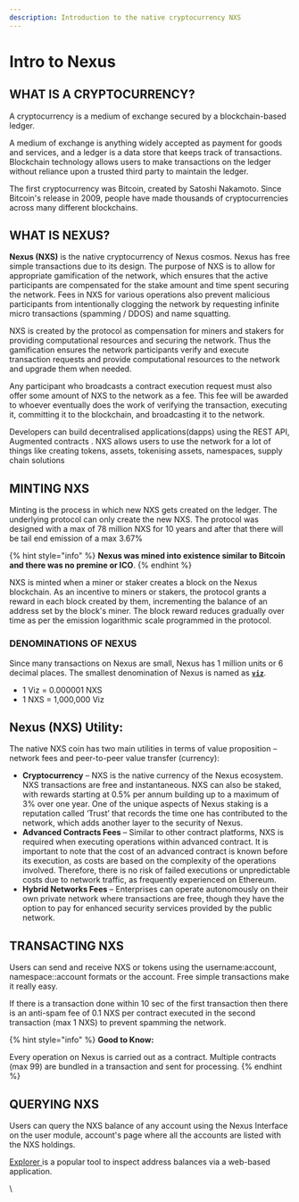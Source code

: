 ```yaml
---
description: Introduction to the native cryptocurrency NXS
---
```


# Intro to Nexus

## WHAT IS A CRYPTOCURRENCY? <a href="#what-is-a-cryptocurrency" id="what-is-a-cryptocurrency"></a>

A cryptocurrency is a medium of exchange secured by a blockchain-based ledger.

A medium of exchange is anything widely accepted as payment for goods and services, and a ledger is a data store that keeps track of transactions. Blockchain technology allows users to make transactions on the ledger without reliance upon a trusted third party to maintain the ledger.

The first cryptocurrency was Bitcoin, created by Satoshi Nakamoto. Since Bitcoin's release in 2009, people have made thousands of cryptocurrencies across many different blockchains.

## WHAT IS NEXUS? <a href="#what-is-ether" id="what-is-ether"></a>

**Nexus (NXS)** is the native cryptocurrency of Nexus cosmos. Nexus has free simple transactions due to its design. The purpose of NXS is to allow for appropriate gamification of the network, which  ensures that the active participants are compensated for the stake amount and time spent securing the network. Fees in NXS for various operations also prevent malicious participants from intentionally clogging the network by requesting infinite micro transactions (spamming / DDOS) and name squatting.&#x20;

NXS is created by the protocol as compensation for miners and stakers for providing computational resources and securing the network. Thus the gamification ensures the network participants verify and execute transaction requests and provide computational resources to the network and upgrade them when needed.

Any participant who broadcasts a contract execution request must also offer some amount of NXS to the network as a fee. This fee will be awarded to whoever eventually does the work of verifying the transaction, executing it, committing it to the blockchain, and broadcasting it to the network.

Developers can build decentralised applications(dapps) using the REST API, Augmented contracts . NXS allows users to use the network for a lot of things like creating tokens, assets, tokenising assets, namespaces, supply chain solutions

## MINTING NXS <a href="#minting-ether" id="minting-ether"></a>

Minting is the process in which new NXS gets created on the ledger. The underlying protocol can only create the new NXS. The protocol was designed with a max of 78 million NXS for 10 years and after that there will be tail end emission of a max 3.67%

{% hint style="info" %}
**Nexus was mined into existence similar to Bitcoin and there was no premine or ICO**.
{% endhint %}

NXS is minted when a miner or staker creates a block on the Nexus blockchain. As an incentive to miners or stakers, the protocol grants a reward in each block created by them, incrementing the balance of an address set by the block's miner. The block reward reduces gradually over time as per the emission logarithmic scale programmed in the protocol.

### DENOMINATIONS OF NEXUS  <a href="#denominations" id="denominations"></a>

Since many transactions on Nexus are small, Nexus has 1 million units or 6 decimal places. The smallest denomination of Nexus is named as [**`viz`**](https://en.wikipedia.org/wiki/Viz.).

* 1 Viz = 0.000001 NXS
* 1 NXS = 1,000,000 Viz

## **Nexus (NXS) Utility:**

The native NXS coin has two main utilities in terms of value proposition – network fees and peer-to-peer value transfer (currency):

* **Cryptocurrency** – NXS is the native currency of the Nexus ecosystem. NXS transactions are free and instantaneous. NXS can also be staked, with rewards starting at 0.5% per annum building up to a maximum of 3% over one year. One of the unique aspects of Nexus staking is a reputation called ‘Trust’ that records the time one has contributed to the network,  which adds another layer to the security of Nexus.
* **Advanced Contracts Fees** – Similar to other contract platforms, NXS is required when executing operations within advanced contract. It is important to note that the cost of an advanced contract is known before its execution, as costs are based on the complexity of the operations involved. Therefore, there is no risk of failed executions or unpredictable costs due to network traffic, as frequently experienced on Ethereum.
* **Hybrid Networks Fees** – Enterprises can operate autonomously on their own private network where transactions are free, though they have the option to pay for enhanced security services provided by the public network.&#x20;

## TRANSACTING NXS <a href="#transferring-ether" id="transferring-ether"></a>

Users can send and receive NXS or tokens using the username:account, namespace::account formats or the account. Free simple transactions make it really easy.&#x20;

If there is a transaction done within 10 sec of the first transaction then there is an anti-spam fee of 0.1 NXS per contract executed in the second transaction (max 1 NXS) to prevent spamming the network.

{% hint style="info" %}
**Good to Know:**&#x20;

Every operation on Nexus is carried out as a contract. Multiple contracts (max 99) are bundled in a transaction and sent for processing.&#x20;
{% endhint %}

## QUERYING NXS <a href="#querying-ether" id="querying-ether"></a>

Users can query the NXS balance of any account using the Nexus Interface on the user module, account's page where all the accounts are listed with the NXS holdings.&#x20;

[Explorer ](https://explorer.nexus.io)is a popular tool to inspect address balances via a web-based application.&#x20;

\
